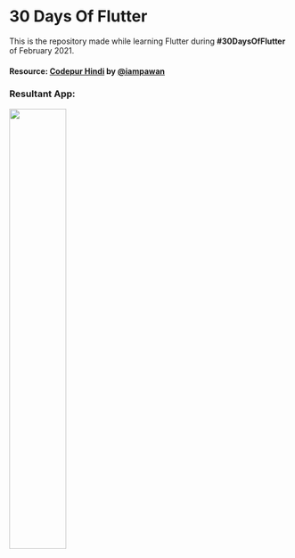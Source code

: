 # 30 Days Of Flutter

This is the repository made while learning Flutter during **#30DaysOfFlutter** of February 2021.
#### Resource: [Codepur Hindi](https://www.youtube.com/playlist?list=PLrjrqTcKCnhTXI2GyPkaQF47inLp6LoIC) by [@iampawan](https://github.com/iampawan)

### Resultant App:
<img src="AppDemo.gif" height = 45% width = 45%> 
